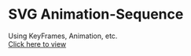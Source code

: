  # SVG Animation-Sequence 
Using KeyFrames, Animation, etc. <br>
<a href="https://etiennefdayer.github.io/SVG-Animation-Sequence/">Click here to view</a> 
